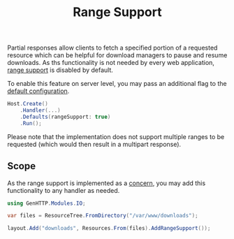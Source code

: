 ﻿---
title: Range Support
cascade:
  type: docs
---

Partial responses allow clients to fetch a specified portion of 
a requested resource which can be helpful for download managers
to pause and resume downloads. As ths functionality is not 
needed by every web application, [range support](https://developer.mozilla.org/en-US/docs/Web/HTTP/Range_requests) is
disabled by default.

To enable this feature on server level, you may pass an
additional flag to the [default configuration](./defaults).

```csharp
Host.Create()
    .Handler(...)
    .Defaults(rangeSupport: true)
    .Run();
```

Please note that the implementation does not support multiple ranges 
to be requested (which would then result in a multipart response).

## Scope

As the range support is implemented as a [concern](./concerns), you
may add this functionality to any handler as needed.

```csharp
using GenHTTP.Modules.IO;

var files = ResourceTree.FromDirectory("/var/www/downloads");

layout.Add("downloads", Resources.From(files).AddRangeSupport());
```
